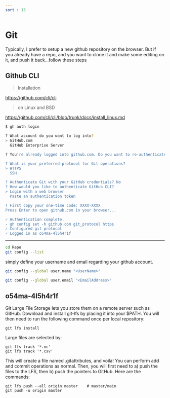 ```yaml
---
sort : 13
--- 
```


# Git 

Typically, I prefer to setup a new github repository on the browser.
But if you already have a repo, and you want to clone it and make some editing on it, and push it back...follow these steps  

## Github CLI
> Installation <br>

https://github.com/cli/cli <br>
> on Linux and BSD <br>

https://github.com/cli/cli/blob/trunk/docs/install_linux.md


```bash
$ gh auth login

? What account do you want to log into?
> GitHub.com
  GitHub Enterprise Server

? You're already logged into github.com. Do you want to re-authenticate? (y/N) y

? What is your preferred protocol for Git operations?
> HTTPS
  SSH

? Authenticate Git with your GitHub credentials? No
? How would you like to authenticate GitHub CLI?    
> Login with a web browser
  Paste an authentication token

! First copy your one-time code: XXXX-XXXX
Press Enter to open github.com in your browser...

✓ Authentication complete.
- gh config set -h github.com git_protocol https
✓ Configured git protocol
✓ Logged in as o54ma-4l5h4r1f
```





----


```bash
cd Repo
git config --list
```

simply define your username and email regarding your github account.

```bash
git config --global user.name "<UserName>"

git config --global user.email "<EmailAddress>"
```
o54ma-4l5h4r1f
------ 

Git Large File Storage lets you store them on a remote server such as GitHub. Download and install git-lfs by placing it into your $PATH. You will then need to run the following command once per local repository:

```
git lfs install
```

Large files are selected by:

```
git lfs track '*.nc'
git lfs track '*.csv'

```
This will create a file named .gitattributes, and voilà! You can perform add and commit operations as normal. Then, you will first need to a) push the files to the LFS, then b) push the pointers to GitHub. Here are the commands:

```
git lfs push --all origin master    # master/main
git push -u origin master
```
